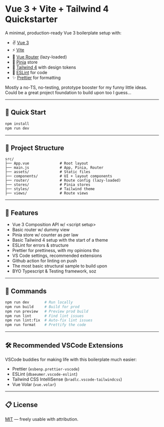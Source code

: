 # Vue 3 + Vite + Tailwind 4 Quickstarter

A minimal, production-ready Vue 3 boilerplate setup with:

- ✌️ [Vue 3](https://vuejs.org/)
- ⚡️ [Vite](https://vitejs.dev)
- 🧭 [Vue Router](https://router.vuejs.org) (lazy-loaded)
- 🧠 [Pinia](https://pinia.vuejs.org) store
- 🎨 [Tailwind 4](https://tailwindcss.com) with design tokens
- 🧹 [ESLint](https://eslint.org) for code
- ✨ [Prettier](https://prettier.io) for formatting

Mostly a no-TS, no-testing, prototype booster for my funny little ideas.  
Could be a great project foundation to build upon too I guess...

---

## 🚀 Quick Start

```bash
npm install
npm run dev
```

---

## 📁 Project Structure

```
src/
├── App.vue              # Root layout
├── main.js              # App, Pinia, Router
├── assets/              # Static files
├── components/          # UI + layout components
├── router/              # Route config (lazy-loaded)
├── stores/              # Pinia stores
├── styles/              # Tailwind theme
├── views/               # Route views
```

---

## 🧠 Features

- Vue 3 Composition API w/ \<script setup\>
- Basic router w/ dummy view
- Pinia store w/ counter as per law
- Basic Tailwind 4 setup with the start of a theme
- ESLint for errors & structure
- Prettier for prettiness, with my opinions tho
- VS Code settings, recommended extensions
- Github action for linting on push
- The most basic structural sample to build upon
- BYO Typescript & Testing framework, soz

---

## 🧪 Commands

```bash
npm run dev       # Run locally
npm run build     # Build for prod
npm run preview   # Preview prod build
npm run lint      # Find lint issues
npm run lint:fix  # Auto-fix lint issues
npm run format    # Prettify the code
```

---

## 🛠 Recommended VSCode Extensions

VSCode buddies for making life with this boilerplate much easier:

- Prettier (`esbenp.prettier-vscode`)
- ESLint (`dbaeumer.vscode-eslint`)
- Tailwind CSS IntelliSense (`bradlc.vscode-tailwindcss`)
- Vue Volar (`vue.volar`)

---

## 📋 License

[MIT](./LICENSE) — freely usable with attribution.
